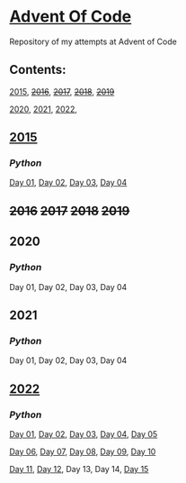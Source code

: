 # [Advent Of Code](https://adventofcode.com/)
Repository of my attempts at Advent of Code

## Contents:
 [2015](https://github.com/anna-lcg/AdventOfCode#2015),  ~~[2016](https://github.com/anna-lcg/AdventOfCode#2016)~~,  ~~[2017](https://github.com/anna-lcg/AdventOfCode#2017)~~,  ~~[2018](https://github.com/anna-lcg/AdventOfCode#2018)~~,  ~~[2019](https://github.com/anna-lcg/AdventOfCode#2019)~~
 
 [2020](https://github.com/anna-lcg/AdventOfCode#2020),  [2021](https://github.com/anna-lcg/AdventOfCode#2021),  [2022](https://github.com/anna-lcg/AdventOfCode#2022), 




## **[2015](https://github.com/anna-lcg/AdventOfCode/tree/main/2015)**
### *Python*
[Day 01](https://github.com/anna-lcg/AdventOfCode/blob/main/2015/Day_01), 
[Day 02](https://github.com/anna-lcg/AdventOfCode/blob/main/2015/Day_02), 
[Day 03](https://github.com/anna-lcg/AdventOfCode/blob/main/2015/Day_03), 
[Day 04](https://github.com/anna-lcg/AdventOfCode/blob/main/2015/Day_04)
## **~~2016~~** **~~2017~~** **~~2018~~** **~~2019~~**
## **2020**
### *Python*
Day 01, 
Day 02, 
Day 03, 
Day 04

## **2021**
### *Python*
Day 01, 
Day 02, 
Day 03, 
Day 04

## **[2022](https://github.com/anna-lcg/AdventOfCode/tree/main/2022)**
### *Python*
[Day 01](https://github.com/anna-lcg/AdventOfCode/blob/main/2022/Day_01), 
[Day 02](https://github.com/anna-lcg/AdventOfCode/blob/main/2022/Day_02), 
[Day 03](https://github.com/anna-lcg/AdventOfCode/blob/main/2022/Day_03), 
[Day 04](https://github.com/anna-lcg/AdventOfCode/blob/main/2022/Day_04), 
[Day 05](https://github.com/anna-lcg/AdventOfCode/blob/main/2022/Day_05)

[Day 06](https://github.com/anna-lcg/AdventOfCode/blob/main/2022/Day_06), 
[Day 07](https://github.com/anna-lcg/AdventOfCode/blob/main/2022/Day_07), 
[Day 08](https://github.com/anna-lcg/AdventOfCode/blob/main/2022/Day_08), 
[Day 09](https://github.com/anna-lcg/AdventOfCode/blob/main/2022/Day_09), 
[Day 10](https://github.com/anna-lcg/AdventOfCode/blob/main/2022/Day_10)

[Day 11](https://github.com/anna-lcg/AdventOfCode/blob/main/2022/Day_11),
[Day 12](https://github.com/anna-lcg/AdventOfCode/blob/main/2022/Day_12),
Day 13,
Day 14,
[Day 15](https://github.com/anna-lcg/AdventOfCode/blob/main/2022/Day_15)
